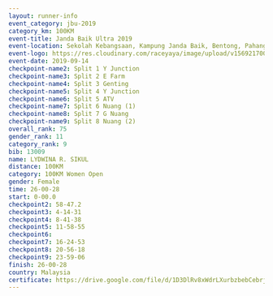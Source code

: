 ```yaml
---
layout: runner-info 
event_category: jbu-2019 
category_km: 100KM 
event-title: Janda Baik Ultra 2019  
event-location: Sekolah Kebangsaan, Kampung Janda Baik, Bentong, Pahang, Malaysia 
event-logo: https://res.cloudinary.com/raceyaya/image/upload/v1569217009/logo/janda-baik_vch1pc.jpg 
event-date: 2019-09-14 
checkpoint-name2: Split 1 Y Junction 
checkpoint-name3: Split 2 E Farm 
checkpoint-name4: Split 3 Genting 
checkpoint-name5: Split 4 Y Junction 
checkpoint-name6: Split 5 ATV 
checkpoint-name7: Split 6 Nuang (1) 
checkpoint-name8: Split 7 G Nuang 
checkpoint-name9: Split 8 Nuang (2) 
overall_rank: 75
gender_rank: 11
category_rank: 9
bib: 13009
name: LYDWINA R. SIKUL
distance: 100KM
category: 100KM Women Open
gender: Female
time: 26-00-28
start: 0-00.0
checkpoint2: 58-47.2
checkpoint3: 4-14-31
checkpoint4: 8-41-38
checkpoint5: 11-58-55
checkpoint6: 
checkpoint7: 16-24-53
checkpoint8: 20-56-18
checkpoint9: 23-59-06
finish: 26-00-28
country: Malaysia
certificate: https://drive.google.com/file/d/1D3DlRv8xWdrLXurbzbebCebrjFf8_PF3/view?usp=sharing
---
```

